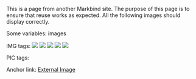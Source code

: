 This is a page from another Markbind site.
The purpose of this page is to ensure that reuse works as expected.
All the following images should display correctly.

Some variables:
<variable name="imgFolder">images</variable>

IMG tags:
<img src="images/I'm not allowed to use my favorite tool.png">
<img src="{{imgFolder}}/I'm not allowed to use my favorite tool.png">
<img src="{{baseUrl}}/{{imgFolder}}/I'm not allowed to use my favorite tool.png">
<img src="{{baseUrl}}/images/I'm not allowed to use my favorite tool.png">
<img src="https://dummyimage.com/600x400/000/fff">

PIC tags:
<pic src="images/I'm not allowed to use my favorite tool.png"></pic>
<pic src="{{imgFolder}}/I'm not allowed to use my favorite tool.png"></pic>
<pic src="{{baseUrl}}/{{imgFolder}}/I'm not allowed to use my favorite tool.png"></pic>
<pic src="{{baseUrl}}/images/I'm not allowed to use my favorite tool.png"></pic>
<pic src="https://dummyimage.com/600x400/000/fff"></pic>

Anchor link:
<a href="https://dummyimage.com/600x400/000/fff">External Image</a>
